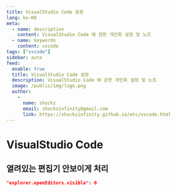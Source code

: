 ```yaml
---
title: VisualStudio Code 설정
lang: ko-KR
meta:
  - name: description
    content: VisualStudio Code 에 관한 개인화 설정 및 노트
  - name: keywords
    content: vscode
tags: ["vscode"]
sidebar: auto
feed:
  enable: true
  title: VisualStudio Code 설정
  description: VisualStudio Code 에 관한 개인화 설정 및 노트
  image: /public/img/logo.png
  author:
    -
      name: shockz
      email: shockzinfinity@gmail.com
      link: https://shockzinfinity.github.io/etc/vscode.html
---
```


# VisualStudio Code

## 열려있는 편집기 안보이게 처리
```json
"explorer.openEditors.visible": 0
```
